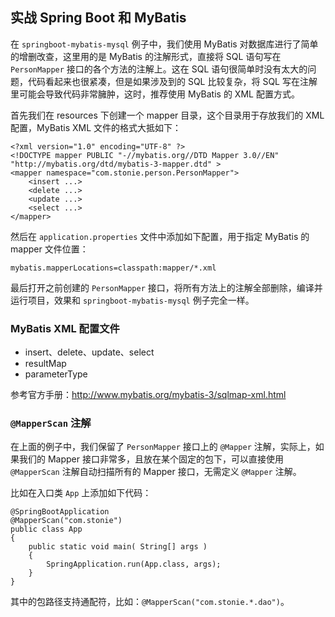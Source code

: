 ## 实战 Spring Boot 和 MyBatis

在 `springboot-mybatis-mysql` 例子中，我们使用 MyBatis 对数据库进行了简单的增删改查，这里用的是 MyBatis 的注解形式，直接将 SQL 语句写在 `PersonMapper` 接口的各个方法的注解上。这在 SQL 语句很简单时没有太大的问题，代码看起来也很紧凑，但是如果涉及到的 SQL 比较复杂，将 SQL 写在注解里可能会导致代码非常臃肿，这时，推荐使用 MyBatis 的 XML 配置方式。

首先我们在 resources 下创建一个 mapper 目录，这个目录用于存放我们的 XML 配置，MyBatis XML 文件的格式大抵如下：

```
<?xml version="1.0" encoding="UTF-8" ?>
<!DOCTYPE mapper PUBLIC "-//mybatis.org//DTD Mapper 3.0//EN" "http://mybatis.org/dtd/mybatis-3-mapper.dtd" >
<mapper namespace="com.stonie.person.PersonMapper">
    <insert ...>
    <delete ...>
    <update ...>
    <select ...>
</mapper>
```

然后在 `application.properties` 文件中添加如下配置，用于指定 MyBatis 的 mapper 文件位置：

```
mybatis.mapperLocations=classpath:mapper/*.xml
```

最后打开之前创建的 `PersonMapper` 接口，将所有方法上的注解全部删除，编译并运行项目，效果和 `springboot-mybatis-mysql` 例子完全一样。

### MyBatis XML 配置文件

* insert、delete、update、select
* resultMap
* parameterType

参考官方手册：http://www.mybatis.org/mybatis-3/sqlmap-xml.html

### `@MapperScan` 注解

在上面的例子中，我们保留了 `PersonMapper` 接口上的 `@Mapper` 注解，实际上，如果我们的 Mapper 接口非常多，且放在某个固定的包下，可以直接使用 `@MapperScan` 注解自动扫描所有的 Mapper 接口，无需定义 `@Mapper` 注解。

比如在入口类 `App` 上添加如下代码：

```
@SpringBootApplication
@MapperScan("com.stonie")
public class App 
{
    public static void main( String[] args )
    {
        SpringApplication.run(App.class, args);
    }
}
```

其中的包路径支持通配符，比如：`@MapperScan("com.stonie.*.dao")`。